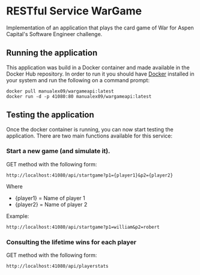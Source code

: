 # RESTful Service WarGame

Implementation of an application that plays the card game of War for Aspen Capital's Software Engineer challenge.

## Running the application

This application was build in a Docker container and made available in the Docker Hub repository.
In order to run it you should have [Docker](https://www.docker.com/products/docker) installed in your system and run the following on a command prompt:

``` console
docker pull manualex09/wargameapi:latest
docker run -d -p 41080:80 manualex09/wargameapi:latest
```

## Testing the application

Once the docker container is running, you can now start testing the application.
There are two main functions available for this service: 

### Start a new game (and simulate it).
GET  method with the following form:
``` console
http://localhost:41080/api/startgame?p1={player1}&p2={player2}
```
Where

- {player1} = Name of player 1
- {player2} = Name of player 2

Example:
``` console
http://localhost:41080/api/startgame?p1=william&p2=robert
```

### Consulting the lifetime wins for each player
GET method with the following form:
``` console
http://localhost:41080/api/playerstats
```